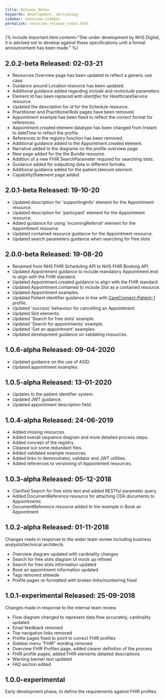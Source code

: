 ```yaml
---
title: Release Notes
keywords: development, versioning
sidebar: overview_sidebar
permalink: overview_release_notes.html
---
```


{% include important.html content="Site under development by NHS Digital, it is advised not to develop against these specifications until a formal announcement has been made." %}

## 2.0.2-beta Released: 02-03-21 ##

- Resources Overview page has been updated to reflect a generic use case.
- Guidance around Location resource has been updated.
- Additional guidance added regarding _include_ and _revinclude_ parameters
- Element _Id_ has been replaced with _identifier_ for HealthcareService resource.
- Updated the description for _id_ for the Schedule resource.
- Practitioner and PractitionerRole pages have been removed.
- Appointment example has been fixed to reflect the correct format for references.
- Appointment.created element datatype has been changed from Instant to dateTime to reflect the profile.
- References to the registry function has been removed.
- Additional guidance added to the Appointment.created element.
- Narrative added to the diagrams on the profile overview page.
- New page added for the the Bundle resource.
- Addition of a new FHIR SearchParameter required for searching slots.
- Guidance added for outputting data in different formats.
- Additional guidance added for the patient.telecom element.
- CapabilityStatement page added

## 2.0.1-beta Released: 19-10-20 ##

- Updated description for 'supportingInfo' element for the Appointment resource.
- Updated description for 'particpant' element for the Appointment resource.
- Added guidance for using 'incomingReferral' element for the Appointment resource.
- Updated contained resource guidance for the Appointment resource.
- Updated search parameters guidance when searching for free slots  

## 2.0.0-beta Released: 19-08-20 ##

- Renamed from NHS FHIR Scheduling API to NHS FHIR Booking API.
- Updated Appointment guidance to include mandatory Appointment.end to align with the FHIR standard.
- Updated Appointment.created guidance to align with the FHIR standard.
- Updated Appointment.contained to include Slot as a contained resource.
- Updated Appointment examples.
- Updated Patient identifier guidance in line with <a href='https://fhir.hl7.org.uk/STU3/StructureDefinition/CareConnect-Patient-1'>CareConnect-Patient-1</a> profile.
- Updated 'success' behaviour for cancelling an Appointment.
- Updated Slot elements.
- Updated 'Search for free slots' example.
- Updated 'Search for appointments' example.
- Updated 'Get an appointment' examples.
- Updated development guidance on validating resources.


## 1.0.6-alpha Released: 09-04-2020 ##

- Updated guidance on the use of ASID.
- Updated appointment examples.

## 1.0.5-alpha Released: 13-01-2020 ##

- Updates to the patient identifier system.
- Updated JWT guidance.
- Updated appointment description field.

## 1.0.4-alpha Released: 24-06-2019 ##

- Added missing resources.
- Added overall sequence diagram and more detailed process steps.
- Added concept of the registry.
- Cleaned out some redundant files.
- Added validated example resources.
- Added links to demonstrator, validator and JWT utilities.
- Added references to versioning of Appointment resources.

## 1.0.3-alpha Released: 05-12-2018 ##

- Clarified Search for free slots text and added RESTful parameter query
- Added DocumentReference resource for attaching CDA documents to Appointments
- DocumentReference resource added to the example in Book an Appointment


## 1.0.2-alpha Released: 01-11-2018 ##

Changes made in response to the wider team review including business analysts/technical architects.

- Overview diagram updated with cardinality changes
- Search for free slots diagram UI mock up refined
- Search for free slots information updated
- Book an appointment information updated
- Tags removed sitewide
- Profile pages re-formatted with broken links/numbering fixed

## 1.0.1-experimental Released: 25-09-2018 ##

Changes made in response to the internal team review.

- Flow diagram changed to represent data flow accurately, cardinality updated
- Email feedback removed
- Top navigation links removed
- Profile pages fixed to point to correct FHIR profiles
- Sidebar menu "FHIR" wording removed
- Overview FHIR Profiles page, added clearer definition of the process
- FHIR profile pages, added FHIR elements detailed descriptions
- Warning banner text updated
- FAQ section edited

## 1.0.0-experimental ##

Early development phase, to define the requirements against FHIR profiles.